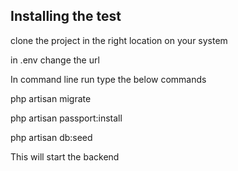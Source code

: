 ## Installing the test
<p>clone the project in the right location on your system</p>
<p>in .env change the url</p>
<p>In command line run type the below commands</p>
<p>php artisan migrate</p>
<p>php artisan passport:install</p>
<p>php artisan db:seed</p>
<p>This will start the backend</p>